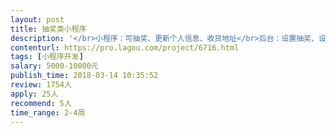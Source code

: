 ```yaml
---                
layout: post       
title: 抽奖类小程序           
description: '</br>小程序：可抽奖、更新个人信息、收货地址</br>后台：设置抽奖、设置奖品、自动开奖、发货、填写物流单号</br>'     
contenturl: https://pro.lagou.com/project/6716.html      
tags: [小程序开发]            
salary: 5000-10000元          
publish_time: 2018-03-14 10:35:52         
review: 1754人                   
apply: 25人                   
recommend: 5人                   
time_range: 2-4周              
---                 
```

